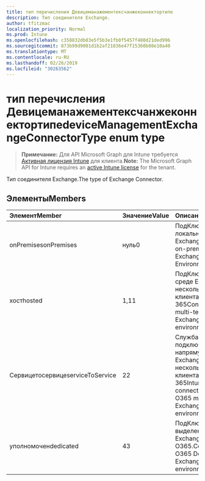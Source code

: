 ```yaml
---
title: тип перечисления Девицеманажементексчанжеконнектортипе
description: Тип соединителя Exchange.
author: tfitzmac
localization_priority: Normal
ms.prod: Intune
ms.openlocfilehash: c358832db83e5f5b3e1fb0f5457f480d21ded996
ms.sourcegitcommit: 873b99d9001d1b2af21836e47f15360b08e10a40
ms.translationtype: MT
ms.contentlocale: ru-RU
ms.lasthandoff: 02/26/2019
ms.locfileid: "30263562"
---
```

# <a name="devicemanagementexchangeconnectortype-enum-type"></a><span data-ttu-id="79127-103">тип перечисления Девицеманажементексчанжеконнектортипе</span><span class="sxs-lookup"><span data-stu-id="79127-103">deviceManagementExchangeConnectorType enum type</span></span>

> <span data-ttu-id="79127-104">**Примечание:** Для API Microsoft Graph для Intune требуется [Активная лицензия Intune](https://go.microsoft.com/fwlink/?linkid=839381) для клиента.</span><span class="sxs-lookup"><span data-stu-id="79127-104">**Note:** The Microsoft Graph API for Intune requires an [active Intune license](https://go.microsoft.com/fwlink/?linkid=839381) for the tenant.</span></span>

<span data-ttu-id="79127-105">Тип соединителя Exchange.</span><span class="sxs-lookup"><span data-stu-id="79127-105">The type of Exchange Connector.</span></span>

## <a name="members"></a><span data-ttu-id="79127-106">Элементы</span><span class="sxs-lookup"><span data-stu-id="79127-106">Members</span></span>
|<span data-ttu-id="79127-107">Элемент</span><span class="sxs-lookup"><span data-stu-id="79127-107">Member</span></span>|<span data-ttu-id="79127-108">Значение</span><span class="sxs-lookup"><span data-stu-id="79127-108">Value</span></span>|<span data-ttu-id="79127-109">Описание</span><span class="sxs-lookup"><span data-stu-id="79127-109">Description</span></span>|
|:---|:---|:---|
|<span data-ttu-id="79127-110">onPremises</span><span class="sxs-lookup"><span data-stu-id="79127-110">onPremises</span></span>|<span data-ttu-id="79127-111">нуль</span><span class="sxs-lookup"><span data-stu-id="79127-111">0</span></span>|<span data-ttu-id="79127-112">ПодКлючается к локальной среде Exchange.</span><span class="sxs-lookup"><span data-stu-id="79127-112">Connects to on-premises Exchange Environment.</span></span>|
|<span data-ttu-id="79127-113">хост</span><span class="sxs-lookup"><span data-stu-id="79127-113">hosted</span></span>|<span data-ttu-id="79127-114">1,1</span><span class="sxs-lookup"><span data-stu-id="79127-114">1</span></span>|<span data-ttu-id="79127-115">ПодКлючается к среде Exchange с несколькими клиентами Office 365</span><span class="sxs-lookup"><span data-stu-id="79127-115">Connects to O365 multi-tenant Exchange environment</span></span>|
|<span data-ttu-id="79127-116">Сервицетосервице</span><span class="sxs-lookup"><span data-stu-id="79127-116">serviceToService</span></span>|<span data-ttu-id="79127-117">2</span><span class="sxs-lookup"><span data-stu-id="79127-117">2</span></span>|<span data-ttu-id="79127-118">Служба Intune подключается напрямую к среде Exchange с несколькими клиентами Office 365</span><span class="sxs-lookup"><span data-stu-id="79127-118">Intune Service connects directly to O365 multi-tenant Exchange environment</span></span>|
|<span data-ttu-id="79127-119">уполномочен</span><span class="sxs-lookup"><span data-stu-id="79127-119">dedicated</span></span>|<span data-ttu-id="79127-120">4</span><span class="sxs-lookup"><span data-stu-id="79127-120">3</span></span>|<span data-ttu-id="79127-121">ПодКлючается к выделенной среде Exchange O365.</span><span class="sxs-lookup"><span data-stu-id="79127-121">Connects to O365 Dedicated Exchange environment.</span></span>|



